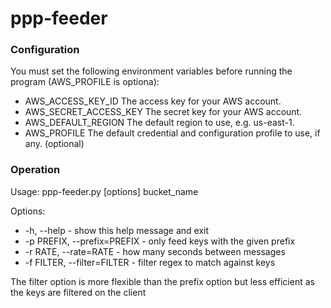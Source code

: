 # ppp-feeder

### Configuration

You must set the following environment variables before running the program (AWS_PROFILE is optiona):

* AWS_ACCESS_KEY_ID The access key for your AWS account.
* AWS_SECRET_ACCESS_KEY The secret key for your AWS account.
* AWS_DEFAULT_REGION The default region to use, e.g. us-east-1.
* AWS_PROFILE The default credential and configuration profile to use, if any. (optional)

### Operation

Usage:
ppp-feeder.py [options] bucket_name

Options:

*  -h, --help  - show this help message and exit
*  -p PREFIX, --prefix=PREFIX   - only feed keys with the given prefix
*  -r RATE, --rate=RATE  - how many seconds between messages
*  -f FILTER, --filter=FILTER  - filter regex to match against keys

The filter option is more flexible than the prefix option but less efficient as the keys are filtered on the client